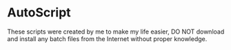 # AutoScript
These scripts were created by me to make my life easier, DO NOT download and install any batch files from the Internet without proper knowledge.
